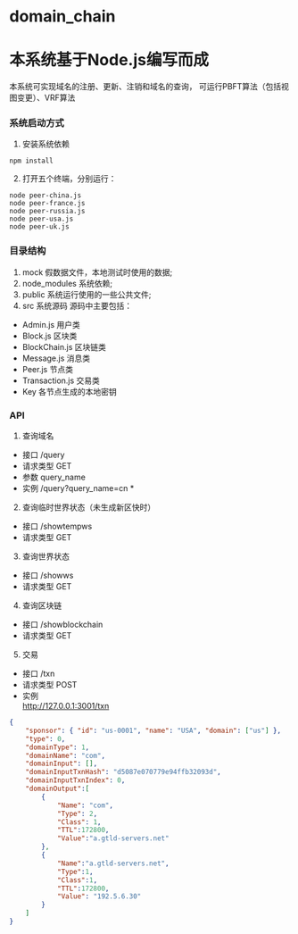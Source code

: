 # domain_chain
# 本系统基于Node.js编写而成
本系统可实现域名的注册、更新、注销和域名的查询， 可运行PBFT算法（包括视图变更）、VRF算法
### 系统启动方式
1. 安装系统依赖
``` 
npm install
```
2. 打开五个终端，分别运行：
```
node peer-china.js
node peer-france.js
node peer-russia.js
node peer-usa.js
node peer-uk.js
```

### 目录结构
1. mock 假数据文件，本地测试时使用的数据;
2. node_modules 系统依赖;
3. public 系统运行使用的一些公共文件;
4. src 系统源码
源码中主要包括：
* Admin.js 用户类
* Block.js 区块类
* BlockChain.js 区块链类
* Message.js 消息类
* Peer.js 节点类
* Transaction.js 交易类
* Key 各节点生成的本地密钥

### API 
1. 查询域名  
* 接口 /query  
* 请求类型 GET  
* 参数 query_name  
* 实例 /query?query_name=cn  *
2. 查询临时世界状态（未生成新区快时）  
* 接口 /showtempws  
* 请求类型 GET  
3. 查询世界状态   
* 接口 /showws  
* 请求类型 GET  
4. 查询区块链  
* 接口 /showblockchain  
* 请求类型 GET  
5. 交易  
* 接口 /txn  
* 请求类型 POST  
* 实例  
http://127.0.0.1:3001/txn 
``` json
{ 	
    "sponsor": { "id": "us-0001", "name": "USA", "domain": ["us"] },
    "type": 0,
    "domainType": 1,
    "domainName": "com",
    "domainInput": [],
    "domainInputTxnHash": "d5087e070779e94ffb32093d",
    "domainInputTxnIndex": 0,
    "domainOutput":[	
        {
            "Name": "com",
            "Type": 2,
            "Class": 1,
            "TTL":172800,
            "Value":"a.gtld-servers.net"
        },
        {
            "Name":"a.gtld-servers.net",
            "Type":1,
            "Class":1,
            "TTL":172800, 
            "Value": "192.5.6.30"
        }
    ]
}
```



